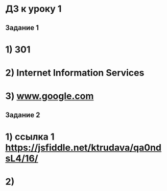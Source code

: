 # ДЗ к уроку 1

## Задание 1
# 1) 301
# 2) Internet Information Services
# 3) www.google.com

## Задание 2
# 1) ссылка 1 https://jsfiddle.net/ktrudava/qa0ndsL4/16/
# 2) 